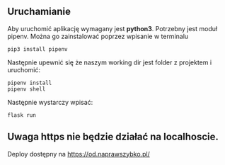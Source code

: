 ## Uruchamianie 

Aby uruchomić aplikację wymagany jest **python3**.
Potrzebny jest moduł pipenv. Można go zainstalować poprzez wpisanie w terminalu 

```
pip3 install pipenv 
```

Następnie upewnić się że naszym working dir jest folder z projektem i uruchomić:
```
pipenv install
pipenv shell
```
Następnie wystarczy wpisać:
```
flask run
```

## Uwaga https nie będzie działać na localhoscie. 
Deploy dostępny na https://od.naprawszybko.pl/